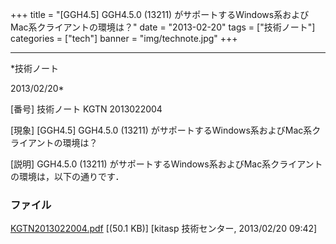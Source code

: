﻿+++
title = "[GGH4.5] GGH4.5.0 (13211) がサポートするWindows系およびMac系クライアントの環境は？"
date = "2013-02-20"
tags = ["技術ノート"]
categories = ["tech"]
banner = "img/technote.jpg"
+++

-----------------------------------------------------------------------------------------------------------------------------

*技術ノート

2013/02/20*


[番号]
技術ノート KGTN 2013022004

[現象]
[GGH4.5] GGH4.5.0 (13211)
がサポートするWindows系およびMac系クライアントの環境は？

[説明]
GGH4.5.0 (13211)
がサポートするWindows系およびMac系クライアントの環境は，以下の通りです．


### ファイル

 
 


[KGTN2013022004.pdf](http://techreport.kitasp.net/attachments/download/1216/KGTN2013022004.pdf)
 [(50.1 KB)] [kitasp 技術センター, 2013/02/20
09:42]


 


 

